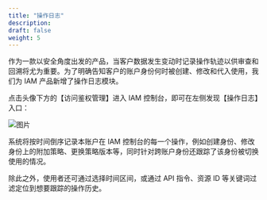 ```yaml
---
title: "操作日志"
description: 
draft: false
weight: 5
---
```


作为一款以安全角度出发的产品，当客户数据发生变动时记录操作轨迹以供审查和回溯将尤为重要。为了明确告知客户的账户身份何时被创建、修改和代入使用，我们为 IAM 产品新增了操作日志模块。

点击头像下方的【访问鉴权管理】进入 IAM 控制台，即可在左侧发现【操作日志】入口：

![图片](../../_images/log1.png)

系统将按时间倒序记录本账户在 IAM 控制台的每一个操作，例如创建身份、修改身份上的附加策略、更换策略版本等，同时针对跨账户身份还跟踪了该身份被切换使用的情况。

除此之外，使用者还可通过选择时间区间，或通过 API 指令、资源 ID 等关键词过滤定位到想要跟踪的操作历史。